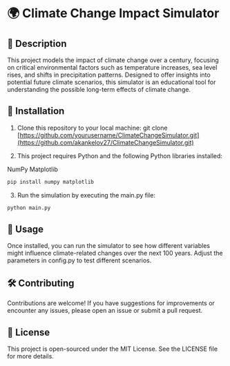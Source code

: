 # 🌍 Climate Change Impact Simulator

## 📖 Description
This project models the impact of climate change over a century, focusing on critical environmental factors such as temperature increases, sea level rises, and shifts in precipitation patterns. Designed to offer insights into potential future climate scenarios, this simulator is an educational tool for understanding the possible long-term effects of climate change.

## 🚀 Installation
1. Clone this repository to your local machine:
git clone [https://github.com/yourusername/ClimateChangeSimulator.git](https://github.com/akankelov27/ClimateChangeSimulator.git)

2. This project requires Python and the following Python libraries installed:

NumPy
Matplotlib
```bash
pip install numpy matplotlib
```
3. Run the simulation by executing the main.py file:
```bash
python main.py
```
## 🧪 Usage
Once installed, you can run the simulator to see how different variables might influence climate-related changes over the next 100 years. Adjust the parameters in config.py to test different scenarios.

## 🛠️ Contributing
Contributions are welcome! If you have suggestions for improvements or encounter any issues, please open an issue or submit a pull request.

## 📜 License
This project is open-sourced under the MIT License. See the LICENSE file for more details.
